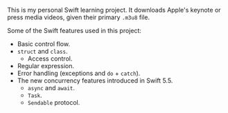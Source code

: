 This is my personal Swift learning project. It downloads Apple's keynote or press media videos, given their primary `.m3u8` file.

Some of the Swift features used in this project:

- Basic control flow.
- `struct` and `class`.
  - Access control.
- Regular expression.
- Error handling (exceptions and `do` + `catch`).
- The new concurrency features introduced in Swift 5.5.
  - `async` and `await`.
  - `Task`.
  - `Sendable` protocol.
